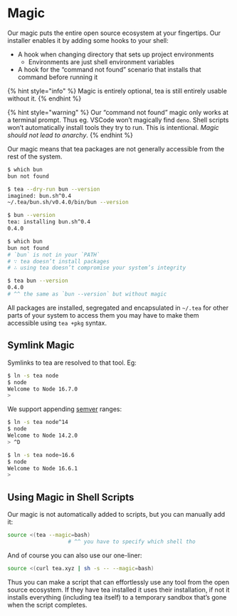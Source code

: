 # Magic

Our magic puts the entire open source ecosystem at your fingertips.
Our installer enables it by adding some hooks to your shell:

* A hook when changing directory that sets up project environments
  * Environments are just shell environment variables
* A hook for the “command not found” scenario that installs that command
    before running it

{% hint style="info" %}
Magic is entirely optional, tea is still entirely usable without it.
{% endhint %}

{% hint style="warning" %}
Our “command not found” magic only works at a terminal prompt. Thus eg.
VSCode won’t magically find `deno`. Shell scripts won’t automatically
install tools they try to run. This is intentional. *Magic should not lead
to anarchy*.
{% endhint %}

Our magic means that tea packages are not generally accessible from the rest
of the system.

```sh
$ which bun
bun not found

$ tea --dry-run bun --version
imagined: bun.sh^0.4
~/.tea/bun.sh/v0.4.0/bin/bun --version

$ bun --version
tea: installing bun.sh^0.4
0.4.0

$ which bun
bun not found
# `bun` is not in your `PATH`
# ∵ tea doesn’t install packages
# ∴ using tea doesn’t compromise your system’s integrity

$ tea bun --version
0.4.0
# ^^ the same as `bun --version` but without magic
```

All packages are installed, segregated and encapsulated in `~/.tea` for other
parts of your system to access them you may have to make them accessible using
`tea +pkg` syntax.


## Symlink Magic

Symlinks to tea are resolved to that tool. Eg:

```sh
$ ln -s tea node
$ node
Welcome to Node 16.7.0
>
```

We support appending [semver](semver.org) ranges:

```sh
$ ln -s tea node^14
$ node
Welcome to Node 14.2.0
> ^D

$ ln -s tea node~16.6
$ node
Welcome to Node 16.6.1
>
```


## Using Magic in Shell Scripts

Our magic is not automatically added to scripts, but you can manually add it:

```sh
source <(tea --magic=bash)
                   # ^^ you have to specify which shell tho
```

And of course you can also use our one-liner:

```sh
source <(curl tea.xyz | sh -s -- --magic=bash)
```

Thus you can make a script that can effortlessly use any tool from the open
source ecosystem. If they have tea installed it uses their installation, if
not it installs everything (including tea itself) to a temporary sandbox
that’s gone when the script completes.
